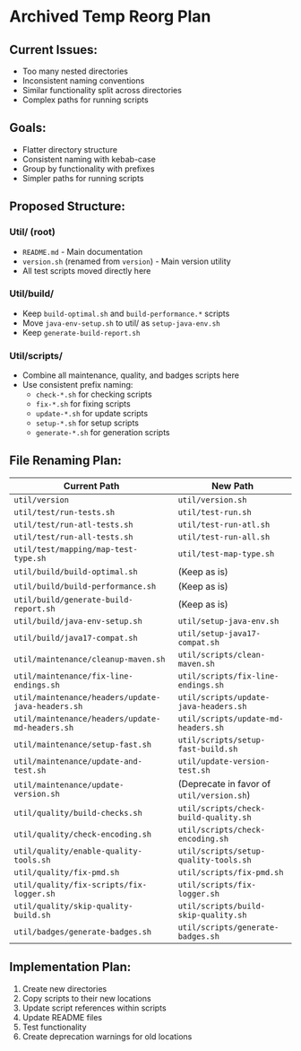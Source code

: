 # Archived Temp Reorg Plan

## Current Issues:
- Too many nested directories
- Inconsistent naming conventions
- Similar functionality split across directories
- Complex paths for running scripts

## Goals:
- Flatter directory structure
- Consistent naming with kebab-case
- Group by functionality with prefixes
- Simpler paths for running scripts

## Proposed Structure:

### Util/ (root)
- `README.md` - Main documentation
- `version.sh` (renamed from `version`) - Main version utility
- All test scripts moved directly here

### Util/build/
- Keep `build-optimal.sh` and `build-performance.*` scripts
- Move `java-env-setup.sh` to util/ as `setup-java-env.sh`
- Keep `generate-build-report.sh`

### Util/scripts/
- Combine all maintenance, quality, and badges scripts here
- Use consistent prefix naming:
  - `check-*.sh` for checking scripts
  - `fix-*.sh` for fixing scripts
  - `update-*.sh` for update scripts
  - `setup-*.sh` for setup scripts
  - `generate-*.sh` for generation scripts

## File Renaming Plan:

| Current Path | New Path |
|-------------|----------|
| `util/version` | `util/version.sh` |
| `util/test/run-tests.sh` | `util/test-run.sh` |
| `util/test/run-atl-tests.sh` | `util/test-run-atl.sh` |
| `util/test/run-all-tests.sh` | `util/test-run-all.sh` |
| `util/test/mapping/map-test-type.sh` | `util/test-map-type.sh` |
| `util/build/build-optimal.sh` | (Keep as is) |
| `util/build/build-performance.sh` | (Keep as is) |
| `util/build/generate-build-report.sh` | (Keep as is) |
| `util/build/java-env-setup.sh` | `util/setup-java-env.sh` |
| `util/build/java17-compat.sh` | `util/setup-java17-compat.sh` |
| `util/maintenance/cleanup-maven.sh` | `util/scripts/clean-maven.sh` |
| `util/maintenance/fix-line-endings.sh` | `util/scripts/fix-line-endings.sh` |
| `util/maintenance/headers/update-java-headers.sh` | `util/scripts/update-java-headers.sh` |
| `util/maintenance/headers/update-md-headers.sh` | `util/scripts/update-md-headers.sh` |
| `util/maintenance/setup-fast.sh` | `util/scripts/setup-fast-build.sh` |
| `util/maintenance/update-and-test.sh` | `util/update-version-test.sh` |
| `util/maintenance/update-version.sh` | (Deprecate in favor of `util/version.sh`) |
| `util/quality/build-checks.sh` | `util/scripts/check-build-quality.sh` |
| `util/quality/check-encoding.sh` | `util/scripts/check-encoding.sh` |
| `util/quality/enable-quality-tools.sh` | `util/scripts/setup-quality-tools.sh` |
| `util/quality/fix-pmd.sh` | `util/scripts/fix-pmd.sh` |
| `util/quality/fix-scripts/fix-logger.sh` | `util/scripts/fix-logger.sh` |
| `util/quality/skip-quality-build.sh` | `util/scripts/build-skip-quality.sh` |
| `util/badges/generate-badges.sh` | `util/scripts/generate-badges.sh` |

## Implementation Plan:
1. Create new directories
2. Copy scripts to their new locations
3. Update script references within scripts
4. Update README files
5. Test functionality
6. Create deprecation warnings for old locations
